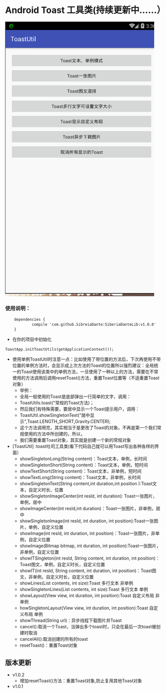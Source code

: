 # Android Toast 工具类(持续更新中……）
 ![ToastUtls](/app/src/main/assets/ToastUtils.gif)

### 使用说明：

```
	dependencies {
	        compile 'com.github.SibreiaDante:SiberiaDanteLib:v1.0.0'
	}

```
* 在你的项目中初始化
```
ToastApp.initToastUtils(getApplicationContext());
```
* 使用单例ToastUtil时注意一点：比如使用了带位置的方法后，下次再使用不带位置的单例方法时，会显示成上次方法的Toast的位置所以强烈建议：全局统一的Toast使用该类中的单例方法，一旦使用了一种以上的方法，需要在不常使用的方法调用后调用resetToast()方法，重置Toast位置等（不适重置Toast对象）
   * 举例：
   * 全局一般使用的Toast是底部弹出一行简单的文字，调用：
   * ToastUtils.toast("常规的Toast方法)；
   * 然后我们有特殊需要，要居中显示一个Toast提示用户，调用：
   * ToastUtil.showSingletonText("居中显示",Toast.LENGTH_SHORT,Gravity.CENTER);
   * 这个方法调用完，其实相当于是更改了Toast的对象。不再是第一个我们常规使用的方法中所创建的，所以，
   * 我们需要重置Toast对象，其实就是创建一个新的常规对象
* [ToastUtil] :toast吐司工具类(看下代码自己就可以用Toast写出各种各样的界面）
    * showSingletonLong(String content)：Toast文本，单例，长时间
    * showSingletonShort(String content)：Toast文本，单例，短时间
    * showTextShort(String content)：Toast文本，非单例，短时间
    * showTextLong(String content)：Toast文本，非单例，长时间
    * showSingletonText(String content,int duration,int position ):Toast文本，自定义时长、位置
    * showSingletonImageCenter(int resId, int duration): Toast一张图片，单例，居中
    * showImageCenter(int resId,int duration)：Toast一张图片，非单例，居中
    * showSingletonImage(int resId, int duration, int position):Toast一张图片，单例，自定义位置
    * showImage(int resId, int duration, int position)：Toast一张图片，非单例，自定义位置
    * showImage(Bitmap bitmap, int duration, int position):Toast一张图片，非单例，自定义位置
    * showITSingleton(int resId, String content, int duration, int position)：Toast图文，单例，自定义时长，自定义位置
    * showIT(int resId, String content, int duration, int position)：Toast图文，非单例，自定义时长，自定义位置
    * showLines(List<String> contents, int size):Toast 多行文本 非单例
    * showSingletonLines(List<String> contents, int size):Toast 多行文本 单例
    * showLayout(View view, int duration, int position):Toast 自定义布局 非单例
    * howSingletonLayout(View view, int duration, int position):Toast 自定义布局 单例
    * showThread(String url)：异步线程下载图片并Toast
    * cancel():取消一个Toast，当弹出多个toast时，只会在最后一次toast被创建时取消
    * cancelAll():取消创建的所有的toast
    * resetToast()：重置Toast对象
## 版本更新
* v1.0.2
    * 增加resetToast()方法：重置Toast对象,防止复用其他Toast对象
* v1.0.1